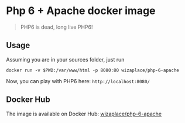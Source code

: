 # Php 6 + Apache docker image
> PHP6 is dead, long live PHP6!

## Usage
Assuming you are in your sources folder, just run
```
docker run -v $PWD:/var/www/html -p 8080:80 wizaplace/php-6-apache
```
Now, you can play with PHP6 here: `http://localhost:8080/`

## Docker Hub
The image is available on Docker Hub: [wizaplace/php-6-apache](https://hub.docker.com/r/wizaplace/docker-php-6-apache/)
